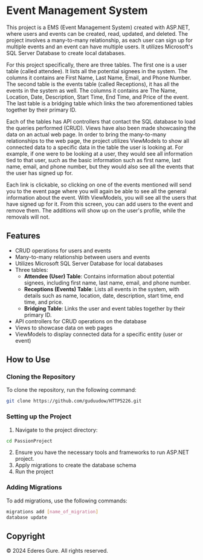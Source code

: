 # Event Management System

This project is a EMS (Event Management System) created with ASP.NET, where users and events can be created, read, updated, and deleted. The project involves a many-to-many relationship, as each user can sign up for multiple events and an event can have multiple users. It utilizes Microsoft's SQL Server Database to create local databases.

For this project specifically, there are three tables. The first one is a user table (called attendee). It lists all the potential signees in the system. The columns it contains are First Name, Last Name, Email, and Phone Number. The second table is the events table (called Receptions), it has all the events in the system as well. The columns it contains are The Name, Location, Date, Description, Start Time, End Time, and Price of the event. The last table is a bridging table which links the two aforementioned tables together by their primary ID.

Each of the tables has API controllers that contact the SQL database to load the queries performed (CRUD). Views have also been made showcasing the data on an actual web page. In order to bring the many-to-many relationships to the web page, the project utilizes ViewModels to show all connected data to a specific data in the table the user is looking at. For example, if one were to be looking at a user, they would see all information tied to that user, such as the basic information such as first name, last name, email, and phone number, but they would also see all the events that the user has signed up for.

Each link is clickable, so clicking on one of the events mentioned will send you to the event page where you will again be able to see all the general information about the event. With ViewModels, you will see all the users that have signed up for it. From this screen, you can add users to the event and remove them. The additions will show up on the user's profile, while the removals will not.


## Features

- CRUD operations for users and events
- Many-to-many relationship between users and events
- Utilizes Microsoft SQL Server Database for local databases
- Three tables: 
  - **Attendee (User) Table**: Contains information about potential signees, including first name, last name, email, and phone number.
  - **Receptions (Events) Table**: Lists all events in the system, with details such as name, location, date, description, start time, end time, and price.
  - **Bridging Table**: Links the user and event tables together by their primary ID.
- API controllers for CRUD operations on the database
- Views to showcase data on web pages
- ViewModels to display connected data for a specific entity (user or event)

## How to Use

### Cloning the Repository

To clone the repository, run the following command:

```bash
git clone https://github.com/guduudow/HTTP5226.git
```
### Setting up the Project

1. Navigate to the project directory:
```bash
cd PassionProject
```
2. Ensure you have the necessary tools and frameworks to run ASP.NET project.
3. Apply migrations to create the database schema
4. Run the project

### Adding Migrations
To add migrations, use the following commands:
```bash
migrations add [name_of_migration]
database update
```

## Copyright
&copy; 2024 Ederes Gure. All rights reserved.
